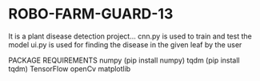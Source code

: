 # ROBO-FARM-GUARD-13

It is a plant disease detection project... cnn.py is used to train and test the model ui.py is used for finding the disease in the given leaf by the user

PACKAGE REQUIREMENTS numpy (pip install numpy) tqdm (pip install tqdm) TensorFlow openCv matplotlib
